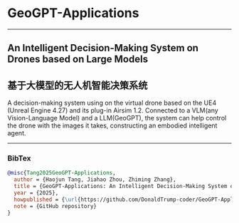 # GeoGPT-Applications
---
## An Intelligent Decision-Making System on Drones based on Large Models
## 基于大模型的无人机智能决策系统
A decision-making system using on the virtual drone based on the UE4 (Unreal Engine 4.27) and its plug-in Airsim 1.2. Connected to a VLM(any Vision-Language Model) and a LLM(GeoGPT), the system can help control the drone with the images it takes, constructing an embodied intelligent agent.

---
### BibTex
```bibtex
@misc{Tang2025GeoGPT-Applications,
  author = {Haojun Tang, Jiahao Zhou, Zhiming Zhang},
  title = {GeoGPT-Applications: An Intelligent Decision-Making System on Drones based on Large Models},
  year = {2025},
  howpublished = {\url{https://github.com/DonaldTrump-coder/GeoGPT-Applications}},
  note = {GitHub repository}
}